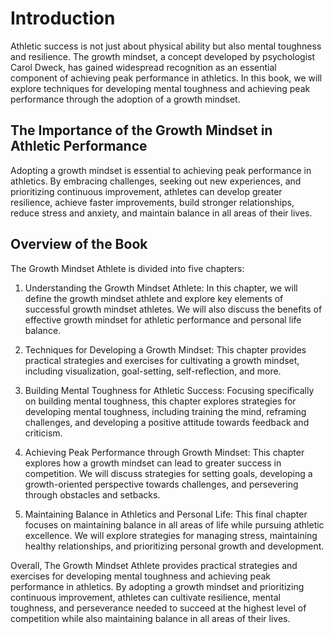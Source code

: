 Introduction
============

Athletic success is not just about physical ability but also mental toughness and resilience. The growth mindset, a concept developed by psychologist Carol Dweck, has gained widespread recognition as an essential component of achieving peak performance in athletics. In this book, we will explore techniques for developing mental toughness and achieving peak performance through the adoption of a growth mindset.

The Importance of the Growth Mindset in Athletic Performance
------------------------------------------------------------

Adopting a growth mindset is essential to achieving peak performance in athletics. By embracing challenges, seeking out new experiences, and prioritizing continuous improvement, athletes can develop greater resilience, achieve faster improvements, build stronger relationships, reduce stress and anxiety, and maintain balance in all areas of their lives.

Overview of the Book
--------------------

The Growth Mindset Athlete is divided into five chapters:

1. Understanding the Growth Mindset Athlete: In this chapter, we will define the growth mindset athlete and explore key elements of successful growth mindset athletes. We will also discuss the benefits of effective growth mindset for athletic performance and personal life balance.

2. Techniques for Developing a Growth Mindset: This chapter provides practical strategies and exercises for cultivating a growth mindset, including visualization, goal-setting, self-reflection, and more.

3. Building Mental Toughness for Athletic Success: Focusing specifically on building mental toughness, this chapter explores strategies for developing mental toughness, including training the mind, reframing challenges, and developing a positive attitude towards feedback and criticism.

4. Achieving Peak Performance through Growth Mindset: This chapter explores how a growth mindset can lead to greater success in competition. We will discuss strategies for setting goals, developing a growth-oriented perspective towards challenges, and persevering through obstacles and setbacks.

5. Maintaining Balance in Athletics and Personal Life: This final chapter focuses on maintaining balance in all areas of life while pursuing athletic excellence. We will explore strategies for managing stress, maintaining healthy relationships, and prioritizing personal growth and development.

Overall, The Growth Mindset Athlete provides practical strategies and exercises for developing mental toughness and achieving peak performance in athletics. By adopting a growth mindset and prioritizing continuous improvement, athletes can cultivate resilience, mental toughness, and perseverance needed to succeed at the highest level of competition while also maintaining balance in all areas of their lives.
